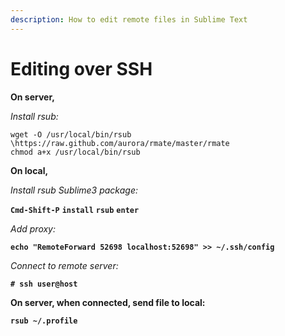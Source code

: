 ```yaml
---  
description: How to edit remote files in Sublime Text  
---  
```

  
# Editing over SSH  
  
**On server,**  
  
_Install rsub:_  
  
```  
wget -O /usr/local/bin/rsub \https://raw.github.com/aurora/rmate/master/rmate  
chmod a+x /usr/local/bin/rsub  
```  
  
**On local,**  
  
_Install rsub Sublime3 package:_  
  
**`Cmd-Shift-P`** **`install`** **`rsub`** **`enter`**  
  
_Add proxy:_  
  
**`echo "RemoteForward 52698 localhost:52698" >> ~/.ssh/config`**  
  
_Connect to remote server:_  
  
**`# ssh user@host`**  
  
**On server, when connected, send file to local:**  
  
**`rsub ~/.profile`**  
  
  
  

